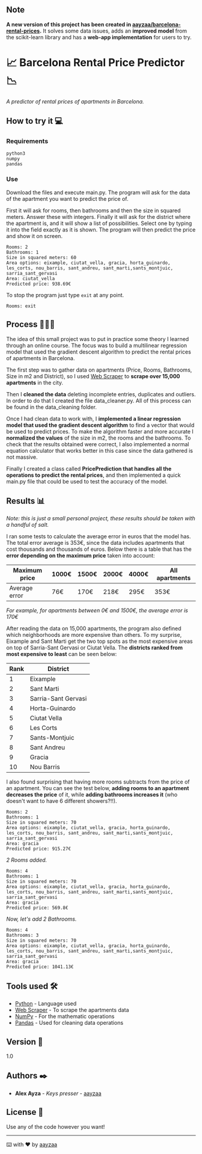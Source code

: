 ## Note

**A new version of this project has been created in [aayzaa/barcelona-rental-prices](https://github.com/aayzaa/barcelona_rental_prices).** It solves some data issues, adds an **improved model** from the scikit-learn library and has a **web-app implementation** for users to try.

# 📈 Barcelona Rental Price Predictor 📉

_A predictor of rental prices of apartments in Barcelona._

## How to try it 💻

### Requirements

```
python3
numpy
pandas
```

### Use

Download the files and execute main.py. The program will ask for the data of the apartment you want to predict the price of.

First it will ask for rooms, then bathrooms and then the size in squared meters. Answer these with integers. Finally it will ask for the district where the apartment is, and it will show a list of possibilities. Select one by typing it into the field exactly as it is shown. The program will then predict the price and show it on screen.

```
Rooms: 2
Bathrooms: 1
Size in squared meters: 60
Area options: eixample, ciutat_vella, gracia, horta_guinardo, les_corts, nou_barris, sant_andreu, sant_marti,sants_montjuic, sarria_sant_gervasi
Area: ciutat_vella
Predicted price: 938.69€
```

To stop the program just type `exit` at any point.

```
Rooms: exit
```

## Process 👩🏽‍💻

The idea of this small project was to put in practice some theory I learned through an online course. The focus was to build a multilinear regression model that used the gradient descent algorithm to predict the rental prices of apartments in Barcelona.

The first step was to gather data on apartments (Price, Rooms, Bathrooms, Size in m2 and District), so I used [Web Scraper](https://webscraper.io/) to **scrape over 15,000 apartments** in the city.

Then I **cleaned the data** deleting incomplete entries, duplicates and outliers. In order to do that I created the file data_cleaner.py. All of this process can be found in the data_cleaning folder.

Once I had clean data to work with, I **implemented a linear regression model that used the gradient descent algorithm** to find a vector that would be used to predict prices. To make the algorithm faster and more accurate I **normalized the values** of the size in m2, the rooms and the bathrooms. To check that the results obtained were correct, I also implemented a normal equation calculator that works better in this case since the data gathered is not massive.

Finally I created a class called **PricePrediction that handles all the operations to predict the rental prices**, and then implemented a quick main.py file that could be used to test the accuracy of the model.

## Results 📊

_Note: this is just a small personal project, these results should be taken with a handful of salt._

I ran some tests to calculate the average error in euros that the model has. The total error average is 353€, since the data includes apartments that cost thousands and thousands of euros. Below there is a table that has the **error depending on the maximum price** taken into account:

Maximum price | 1000€ | 1500€ | 2000€ | 4000€ | All apartments
--- | --- | --- | --- |--- |---
Average error | 76€ | 170€ | 218€ | 295€ | 353€

_For example, for apartments between 0€ and 1500€, the average error is 170€_

After reading the data on 15,000 apartments, the program also defined which neighborhoods are more expensive than others. To my surprise, Eixample and Sant Marti get the two top spots as the most expensive areas on top of Sarria-Sant Gervasi or Ciutat Vella. The **districts ranked from most expensive to least** can be seen below:

| Rank | District |
| --------------- | --------------- |
| 1 | Eixample |
| 2 | Sant Marti |
| 3 | Sarria-Sant Gervasi |
| 4 | Horta-Guinardo |
| 5 | Ciutat Vella |
| 6 | Les Corts |
| 7 | Sants-Montjuic |
| 8 | Sant Andreu |
| 9 | Gracia |
| 10 | Nou Barris |

I also found surprising that having more rooms subtracts from the price of an apartment. You can see the test below, **adding rooms to an apartment decreases the price** of it, while **adding bathrooms increases it** (who doesn't want to have 6 different showers?!!).

```
Rooms: 2
Bathrooms: 1
Size in squared meters: 70
Area options: eixample, ciutat_vella, gracia, horta_guinardo, les_corts, nou_barris, sant_andreu, sant_marti,sants_montjuic, sarria_sant_gervasi
Area: gracia
Predicted price: 915.27€
```
_2 Rooms added._
```
Rooms: 4
Bathrooms: 1
Size in squared meters: 70
Area options: eixample, ciutat_vella, gracia, horta_guinardo, les_corts, nou_barris, sant_andreu, sant_marti,sants_montjuic, sarria_sant_gervasi
Area: gracia
Predicted price: 569.8€
```
_Now, let's add 2 Bathrooms._
```
Rooms: 4
Bathrooms: 3
Size in squared meters: 70
Area options: eixample, ciutat_vella, gracia, horta_guinardo, les_corts, nou_barris, sant_andreu, sant_marti,sants_montjuic, sarria_sant_gervasi
Area: gracia
Predicted price: 1041.13€
```

## Tools used 🛠️

* [Python](https://www.python.org/) - Language used
* [Web Scraper](https://webscraper.io/) - To scrape the apartments data
* [NumPy](https://numpy.org/) - For the mathematic operations
* [Pandas](https://pandas.pydata.org/pandas-docs/stable/index.html) - Used for cleaning data operations

## Version 📌

1.0

## Authors ✒️

* **Alex Ayza** - *Keys presser* - [aayzaa](https://github.com/aayzaa)

## License 📄

Use any of the code however you want!

---
⌨️ with ❤️ by [aayzaa](https://github.com/aayzaa)
